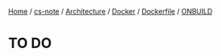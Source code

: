 [Home](https://mengxianbin.github.io) /
[cs-note](https://mengxianbin.github.io/cs-note/content) /
[Architecture](https://mengxianbin.github.io/cs-note/content/Architecture) /
[Docker](https://mengxianbin.github.io/cs-note/content/Architecture/Docker) /
[Dockerfile](https://mengxianbin.github.io/cs-note/content/Architecture/Docker/Dockerfile) /
[ONBUILD](https://mengxianbin.github.io/cs-note/content/Architecture/Docker/Dockerfile/ONBUILD)

# TO DO
